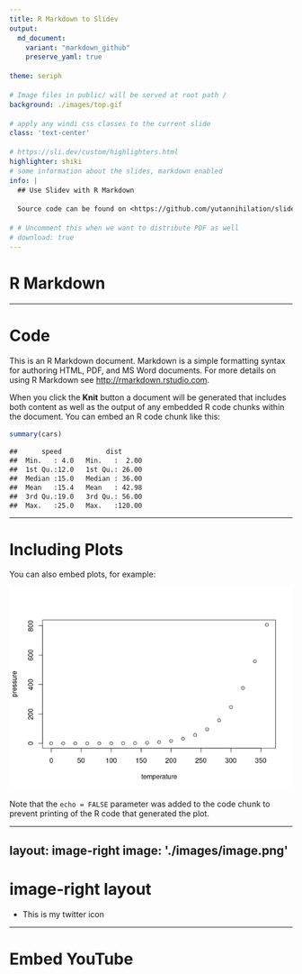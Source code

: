 ```yaml
---
title: R Markdown to Slidev
output:
  md_document:
    variant: "markdown_github"
    preserve_yaml: true

theme: seriph

# Image files in public/ will be served at root path /
background: ./images/top.gif

# apply any windi css classes to the current slide
class: 'text-center'

# https://sli.dev/custom/highlighters.html
highlighter: shiki
# some information about the slides, markdown enabled
info: |
  ## Use Slidev with R Markdown
  
  Source code can be found on <https://github.com/yutannihilation/slidev-rmarkdown>.

# # Uncomment this when we want to distribute PDF as well
# download: true
---
```


# R Markdown

------------------------------------------------------------------------

# Code

This is an R Markdown document. Markdown is a simple formatting syntax
for authoring HTML, PDF, and MS Word documents. For more details on
using R Markdown see <http://rmarkdown.rstudio.com>.

When you click the **Knit** button a document will be generated that
includes both content as well as the output of any embedded R code
chunks within the document. You can embed an R code chunk like this:

``` r
summary(cars)
```

    ##      speed           dist       
    ##  Min.   : 4.0   Min.   :  2.00  
    ##  1st Qu.:12.0   1st Qu.: 26.00  
    ##  Median :15.0   Median : 36.00  
    ##  Mean   :15.4   Mean   : 42.98  
    ##  3rd Qu.:19.0   3rd Qu.: 56.00  
    ##  Max.   :25.0   Max.   :120.00

------------------------------------------------------------------------

# Including Plots

You can also embed plots, for example:

![](/slides_files/figure-markdown_github/pressure-1.png)

Note that the `echo = FALSE` parameter was added to the code chunk to
prevent printing of the R code that generated the plot.

<!-- 
  We can specify per-slide options with YAML front-matters.
  This needs to be wrapped with a block of raw attribute.
-->
---
layout: image-right
image: './images/image.png'
---

# image-right layout

-   This is my twitter icon

------------------------------------------------------------------------

# Embed YouTube

<Youtube id="OHS_rmkmPpM" width=600 height=400 />
